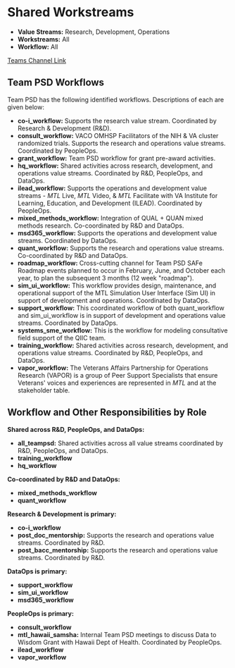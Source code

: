 # Shared Workstreams

- **Value Streams:** Research, Development, Operations
- **Workstreams:** All
- **Workflow:** All

[Teams Channel Link](https://teams.microsoft.com/l/message/19:d15133fbfb4d4c3a8c81701292b1890d@thread.skype/1651019078490?tenantId=e95f1b23-abaf-45ee-821d-b7ab251ab3bf&groupId=1db500d5-0d01-4254-af42-ad3f78bafacd&parentMessageId=1651019078490&teamName=teampsd_vha&channelName=training_workflow&createdTime=1651019078490&allowXTenantAccess=false)

## Team PSD Workflows

Team PSD has the following identified workflows. Descriptions of each are given below:

- **co-i_workflow:** Supports the research value stream. Coordinated by Research & Development (R&D).
- **consult_workflow:** VACO OMHSP Facilitators of the NIH & VA cluster randomized trials. Supports the research and operations value streams. Coordinated by PeopleOps.
- **grant_workflow:** Team PSD workflow for grant pre-award activities.
- **hq_workflow:** Shared activities across research, development, and operations value streams. Coordinated by R&D, PeopleOps, and DataOps.
- **ilead_workflow:** Supports the operations and development value streams - _MTL_ Live, _MTL_ Video, & _MTL_ Facilitate with VA Institute for Learning, Education, and Development (ILEAD). Coordinated by PeopleOps.
- **mixed_methods_workflow:** Integration of QUAL + QUAN mixed methods research. Co-coordinated by R&D and DataOps.
- **msd365_workflow:** Supports the operations and development value streams. Coordinated by DataOps.
- **quant_workflow:** Supports the research and operations value streams. Co-coordinated by R&D and DataOps.
- **roadmap_workflow:** Cross-cutting channel for Team PSD SAFe Roadmap events planned to occur in February, June, and October each year, to plan the subsequent 3 months (12 week "roadmap").
- **sim_ui_workflow:** This workflow provides design, maintenance, and operational support of the MTL Simulation User Interface (Sim UI) in support of development and operations. Coordinated by DataOps.
- **support_workflow:** This coordinated workflow of both quant_workflow and sim_ui_workflow is in support of development and operations value streams. Coordinated by DataOps.
- **systems_sme_workflow:** This is the workflow for modeling consultative field support of the QIIC team.
- **training_workflow:** Shared activities across research, development, and operations value streams. Coordinated by R&D, PeopleOps, and DataOps.
- **vapor_workflow:** The Veterans Affairs Partnership for Operations Research (VAPOR) is a group of Peer Support Specialists that ensure Veterans' voices and experiences are represented in _MTL_ and at the stakeholder table.

## Workflow and Other Responsibilities by Role

**Shared across R&D, PeopleOps, and DataOps:**

- **all_teampsd:** Shared activities across all value streams coordinated by R&D, PeopleOps, and DataOps.
- **training_workflow**
- **hq_workflow**

**Co-coordinated by R&D and DataOps:**

- **mixed_methods_workflow**
- **quant_workflow**

**Research & Development is primary:**

- **co-i_workflow**
- **post_doc_mentorship:** Supports the research and operations value streams. Coordinated by R&D.
- **post_bacc_mentorship:** Supports the research and operations value streams. Coordinated by R&D.

**DataOps is primary:**

- **support_workflow**
- **sim_ui_workflow**
- **msd365_workflow**

**PeopleOps is primary:**

- **consult_workflow**
- **mtl_hawaii_samsha:** Internal Team PSD meetings to discuss Data to Wisdom Grant with Hawaii Dept of Health. Coordinated by PeopleOps.
- **ilead_workflow**
- **vapor_workflow**
